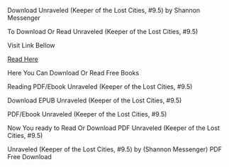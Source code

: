 Download Unraveled (Keeper of the Lost Cities, #9.5) by Shannon Messenger

To Download Or Read Unraveled (Keeper of the Lost Cities, #9.5)

Visit Link Bellow

[Read Here](https://mobionlines.web.app/vagary/206342928-unraveled)

Here You Can Download Or Read Free Books

Reading PDF/Ebook Unraveled (Keeper of the Lost Cities, #9.5)

Download EPUB Unraveled (Keeper of the Lost Cities, #9.5)

PDF/Ebook Unraveled (Keeper of the Lost Cities, #9.5)

Now You ready to Read Or Download PDF Unraveled (Keeper of the Lost Cities, #9.5)

Unraveled (Keeper of the Lost Cities, #9.5) by (Shannon Messenger) PDF Free Download

